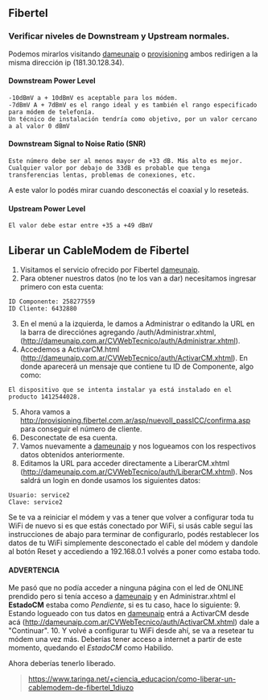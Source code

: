 ## Fibertel

### Verificar niveles de Downstream y Upstream normales.
Podemos mirarlos visitando [dameunaip](http://dameunaip.com.ar) o [provisioning](http://provisioning.fibertel.com.ar/) ambos redirigen a la misma dirección ip (181.30.128.34).
#### Downstream Power Level
```
-10dBmV a + 10dBmV es aceptable para los módem.   
-7dBmV A + 7dBmV es el rango ideal y es también el rango especificado para módem de telefonía.   
Un técnico de instalación tendría como objetivo, por un valor cercano a al valor 0 dBmV
```
#### Downstream Signal to Noise Ratio (SNR)
```
Este número debe ser al menos mayor de +33 dB. Más alto es mejor.     
Cualquier valor por debajo de 33dB es probable que tenga transferencias lentas, problemas de conexiones, etc.
```
A este valor lo podés mirar cuando desconectás el coaxial y lo reseteás.
#### Upstream Power Level
```
El valor debe estar entre +35 a +49 dBmV
```

## Liberar un CableModem de Fibertel

1. Visitamos el servicio ofrecido por Fibertel [dameunaip](http://dameunaip.com.ar).
2. Para obtener nuestros datos (no te los van a dar) necesitamos ingresar primero con esta cuenta:
```
ID Componente: 258277559     
ID Cliente: 6432880
```
3. En el menú a la izquierda, le damos a Administrar o editando la URL en la barra de direcciónes agregando /auth/Administrar.xhtml, (http://dameunaip.com.ar/CVWebTecnico/auth/Administrar.xhtml).
4. Accedemos a ActivarCM.html (http://dameunaip.com.ar/CVWebTecnico/auth/ActivarCM.xhtml).
En donde aparecerá un mensaje que contiene tu ID de Componente, algo como:
```
El dispositivo que se intenta instalar ya está instalado en el producto 1412544028.
```
5. Ahora vamos a http://provisioning.fibertel.com.ar/asp/nuevoII_passICC/confirma.asp para
conseguir el número de cliente.
6. Desconectate de esa cuenta.
7. Vamos nuevamente a [dameunaip](http://dameunaip.com.ar) y nos logueamos con los respectivos datos
obtenidos anteriormente.
8. Editamos la URL para acceder directamente a LiberarCM.xhtml (http://dameunaip.com.ar/CVWebTecnico/auth/LiberarCM.xhtml).
Nos saldrá un login en donde usamos los siguientes datos:
```
Usuario: service2  
Clave: service2 
```
Se te va a reiniciar el módem y vas a tener que volver a configurar toda tu WiFi de nuevo si es que estás conectado por WiFi, si usás cable seguí las instrucciones de abajo para terminar de configurarlo,
podés restablecer los datos de tu WiFi simplemente desconectado el cable del módem y dandole al botón Reset 
y accediendo a 192.168.0.1 volvés a poner como
estaba todo.  
#### ADVERTENCIA
Me pasó que no podía acceder a ninguna página con el led de ONLINE prendido pero si tenía acceso a [dameunaip](http://dameunaip.com.ar) y en Administrar.xhtml el **EstadoCM** estaba como _Pendiente_, si es tu caso, hace lo siguiente:
9. Estando logueado con tus datos en [dameunaip](http://dameunaip.com.ar) entrá a ActivarCM desde acá (http://dameunaip.com.ar/CVWebTecnico/auth/ActivarCM.xhtml) dale a "Continuar".
10. Y volvé a configurar tu WiFi desde ahí, se va a resetear tu módem una vez más.
Deberías tener acceso a internet a partir de este momento, quedando el *EstadoCM* como Habilido.

Ahora deberías tenerlo liberado.
> https://www.taringa.net/+ciencia_educacion/como-liberar-un-cablemodem-de-fibertel_1diuzo

